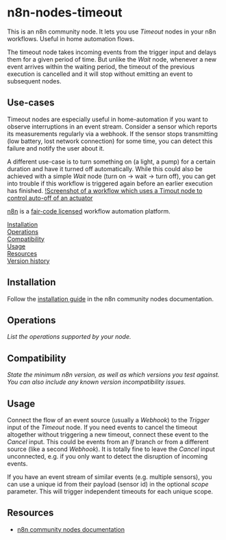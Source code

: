 # n8n-nodes-timeout

This is an n8n community node. It lets you use _Timeout_ nodes in your n8n workflows. Useful in home automation flows.

The timeout node takes incoming events from the trigger input and delays them for a given period of time. But unlike the
_Wait_ node, whenever a new event arrives within the waiting period, the timeout of the previous execution is cancelled
and it will stop without emitting an event to subsequent nodes.

## Use-cases
Timeout nodes are especially useful in home-automation if you want to observe interruptions in an event stream.
Consider a sensor which reports its measurements regularly via a webhook. If the sensor stops transmitting (low battery,
lost network connection) for some time, you can detect this failure and notify the user about it.

A different use-case is to turn something on (a light, a pump) for a certain duration and have it turned off automatically.
While this could also be achieved with a simple _Wait_ node (turn on -> wait -> turn off), you can get into trouble if this
workflow is triggered again before an earlier execution has finished.
[!Screenshot of a workflow which uses a Timout node to control auto-off of an actuator](./Actuator_TO.png)

[n8n](https://n8n.io/) is a [fair-code licensed](https://docs.n8n.io/reference/license/) workflow automation platform.

[Installation](#installation)  
[Operations](#operations)  
[Compatibility](#compatibility)  
[Usage](#usage)  <!-- delete if not using this section -->  
[Resources](#resources)  
[Version history](#version-history)  <!-- delete if not using this section -->  

## Installation

Follow the [installation guide](https://docs.n8n.io/integrations/community-nodes/installation/) in the n8n community nodes documentation.

## Operations

_List the operations supported by your node._

## Compatibility

_State the minimum n8n version, as well as which versions you test against. You can also include any known version incompatibility issues._

## Usage

Connect the flow of an event source (usually a _Webhook_) to the _Trigger_ input of the _Timeout_ node. If you need events
to cancel the timeout altogether without triggering a new timeout, connect these event to the _Cancel_ input. This could be
events from an _If_ branch or from a different source (like a second _Webhook_).
It is totally fine to leave the _Cancel_ input unconnected, e.g. if you only want to detect the disruption of incoming events.

If you have an event stream of similar events (e.g. multiple sensors), you can use a unique id from their payload (sensor id)
in the optional _scope_ parameter. This will trigger independent timeouts for each unique scope.

## Resources

* [n8n community nodes documentation](https://docs.n8n.io/integrations/#community-nodes)
